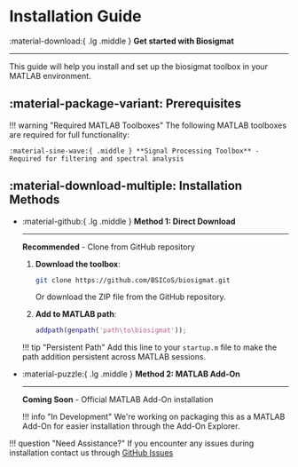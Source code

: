 # Installation Guide

<div class="result" markdown>

:material-download:{ .lg .middle } **Get started with Biosigmat**

---

This guide will help you install and set up the biosigmat toolbox in your MATLAB environment.

</div>

## :material-package-variant: Prerequisites

!!! warning "Required MATLAB Toolboxes"
    The following MATLAB toolboxes are required for full functionality:

    :material-sine-wave:{ .middle } **Signal Processing Toolbox** - Required for filtering and spectral analysis

## :material-download-multiple: Installation Methods

<div class="grid cards" markdown>

-   :material-github:{ .lg .middle } **Method 1: Direct Download**

    ---

    **Recommended** - Clone from GitHub repository

    1. **Download the toolbox**:
       ```bash
       git clone https://github.com/BSICoS/biosigmat.git
       ```
       
       Or download the ZIP file from the GitHub repository.

    2. **Add to MATLAB path**:
       ```matlab
       addpath(genpath('path\to\biosigmat'));
       ```

    !!! tip "Persistent Path"
        Add this line to your `startup.m` file to make the path addition persistent across MATLAB sessions.

-   :material-puzzle:{ .lg .middle } **Method 2: MATLAB Add-On**

    ---

    **Coming Soon** - Official MATLAB Add-On installation

    !!! info "In Development"
        We're working on packaging this as a MATLAB Add-On for easier installation through the Add-On Explorer.

</div>

!!! question "Need Assistance?"
    If you encounter any issues during installation contact us through [GitHub Issues](https://github.com/BSICoS/biosigmat/issues)